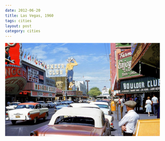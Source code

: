 ```yaml
---
date: 2012-06-20
title: Las Vegas, 1960
tags: cities
layout: post
category: cities
---
```


![lv](https://raw.githubusercontent.com/muneer78/muneer78.github.io/master/images/LasVegas1.jpg)




